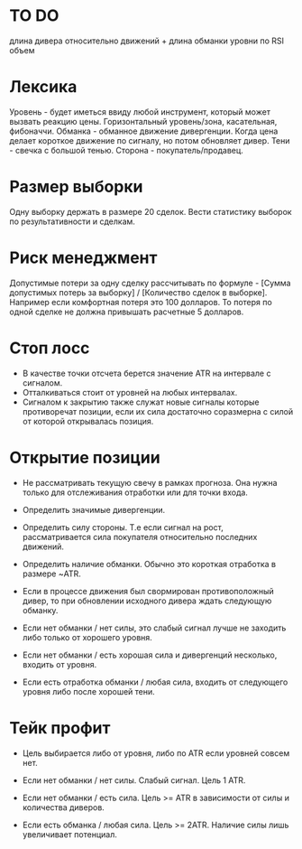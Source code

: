 # TO DO
длина дивера относительно движений + длина обманки
уровни по RSI
объем

# Лексика
Уровень - будет иметься ввиду любой инструмент, который может вызвать реакцию цены. Горизонтальный уровень/зона, касательная, фибоначчи.
Обманка - обманное движение дивергенции. Когда цена делает короткое движение по сигналу, но потом обновляет дивер.
Тени - свечка с большой тенью.
Сторона - покупатель/продавец.

# Размер выборки
Одну выборку держать в размере 20 сделок. Вести статистику выборок по результативности и сделкам.

# Риск менеджмент
Допустимые потери за одну сделку рассчитывать по формуле - [Сумма допустимых потерь за выборку] / [Количество сделок в выборке].
Например если комфортная потеря это 100 долларов. То потеря по одной сделке не должна привышать расчетные 5 долларов.

# Стоп лосс
- В качестве точки отсчета берется значение ATR на интервале с сигналом.
- Отталкиваться стоит от уровней на любых интервалах.
- Сигналом к закрытию также служат новые сигналы которые противоречат позиции, если их сила достаточно соразмерна с силой от которой открывалась позиция.

# Открытие позиции
- Не рассматривать текущую свечу в рамках прогноза. Она нужна только для отслеживания отработки или для точки входа.
- Определить значимые дивергенции.
- Определить силу стороны. Т.е если сигнал на рост, рассматривается сила покупателя относительно последних движений.
- Определить наличие обманки. Обычно это короткая отработка в размере ~ATR.

- Если в процессе движения был свормирован противоположный дивер, то при обновлении исходного дивера ждать следующую обманку.

- Если нет обманки / нет силы, это слабый сигнал лучше не заходить либо только от хорошего уровня.
- Если нет обманки / есть хорошая сила и дивергенций несколько, входить от уровня.
- Если есть отработка обманки / любая сила, входить от следующего уровня либо после хорошей тени.

# Тейк профит
- Цель выбирается либо от уровня, либо по ATR если уровней совсем нет.

- Если нет обманки / нет силы. Слабый сигнал. Цель 1 ATR.
- Если нет обманки / есть сила. Цель >= ATR в зависимости от силы и количества диверов.
- Если есть обманка / любая сила. Цель >= 2ATR. Наличие силы лишь увеличивает потенциал.
